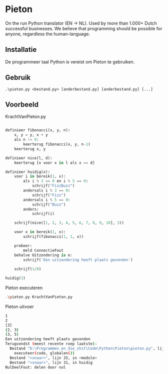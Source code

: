 # Pieton
On the run Python translator (EN -> NL). Used by more than 1.000+ Dutch successful businesses.
We believe that programming should be possible for anyone, regardless the human-language.

## Installatie
De programmeer taal Python is vereist om Pieton te gebruiken.

## Gebruik
```code
.\pieton.py <bestand.py> [anderbestand.py] [anderbestand.py] [...]
```

## Voorbeeld
KrachtVanPieton.py
```py

definieer fibonacci(x, y, n):
    x, y = y, x + y
    als n != 0:
        keerterug fibonacci(x, y, n-1)
    keerterug x, y

definieer nice(l, d):
    keerterug [x voor x in l als x == d]

definieer huidig(x):
    voor i in bereik(1, x):
        als i % 3 == 0 en i % 5 == 0:
            schrijf("FizzBuzz")
        andersals i % 3 == 0:
            schrijf("Fizz")
        andersals i % 5 == 0:
            schrijf("Buzz")
        anders:
            schrijf(i)

    schrijf(nice([1, 2, 3, 4, 5, 6, 7, 8, 9, 10], 3))

    voor x in bereik(1, x):
        schrijf(fibonacci(1, 1, x))

    probeer:
        meld ConnectieFout
    behalve Uitzondering is e:
        schrijf('Een uitzondering heeft plaats gevonden')
    
    schrijf(1/0)

huidig(3)
```

Pieton executeren
```bash
.\pieton.py KrachtVanPieton.py
```

Pieton uitvoer
```bash
1
2
[3]
(2, 3)
(3, 5)
Een uitzondering heeft plaats gevonden
Terugvondst (meest recente roep laatste):
  Bestand "D:\Programmen_en_die_shit\Code\Python\Pieton\pieton.py", lijn 18, in ren_bestand
    executeer(code, globalen())
  Bestand "<snaar>", lijn 33, in <module>
  Bestand "<snaar>", lijn 31, in huidig
NulDeelFout: delen door nul
```

